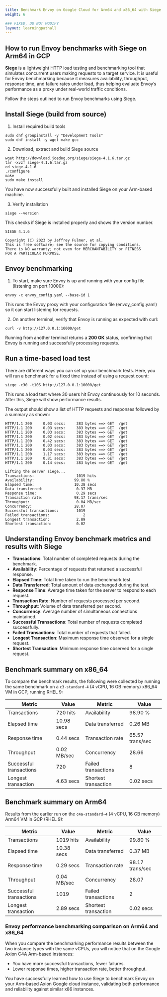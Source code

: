 ```yaml
---
title: Benchmark Envoy on Google Cloud for Arm64 and x86_64 with Siege
weight: 6

### FIXED, DO NOT MODIFY
layout: learningpathall
---
```


## How to run Envoy benchmarks with Siege on Arm64 in GCP

**Siege** is a lightweight HTTP load testing and benchmarking tool that simulates concurrent users making requests to a target service. It is useful for Envoy benchmarking because it measures availability, throughput, response time, and failure rates under load, thus helping evaluate Envoy’s performance as a proxy under real-world traffic conditions.

Follow the steps outlined to run Envoy benchmarks using Siege.

## Install Siege (build from source)


1. Install required build tools

```console
sudo dnf groupinstall -y "Development Tools"
sudo dnf install -y wget make gcc
```
2. Download, extract and build Siege source

```console
wget http://download.joedog.org/siege/siege-4.1.6.tar.gz
tar -xvzf siege-4.1.6.tar.gz
cd siege-4.1.6
./configure
make
sudo make install
```
You have now successfully built and installed Siege on your Arm-based machine.


3. Verify installation

```console
siege --version
```
This checks if Siege is installed properly and shows the version number.
```output
SIEGE 4.1.6

Copyright (C) 2023 by Jeffrey Fulmer, et al.
This is free software; see the source for copying conditions.
There is NO warranty; not even for MERCHANTABILITY or FITNESS
FOR A PARTICULAR PURPOSE.
```
## Envoy benchmarking


1. To start, make sure Envoy is up and running with your config file (listening on port 10000):


```console
envoy -c envoy_config.yaml --base-id 1
```
This runs the Envoy proxy with your configuration file (envoy_config.yaml) so it can start listening for requests.

2. On another terminal, verify that Envoy is running as expected with curl:


```
curl -v http://127.0.0.1:10000/get
```
Running from another terminal returns a **200 OK** status, confirming that Envoy is running and successfully processing requests.

## Run a time-based load test

There are different ways you can set up your benchmark tests. Here, you will run a benchmark for a fixed time instead of using a request count:


```console
siege -c30 -t10S http://127.0.0.1:10000/get
```
This runs a load test where 30 users hit Envoy continuously for 10 seconds. After this, Siege will show performance results.

The output should show a list of HTTP requests and responses followed by a summary as shown:

```output
HTTP/1.1 200     0.03 secs:     383 bytes ==> GET  /get
HTTP/1.1 200     0.03 secs:     383 bytes ==> GET  /get
HTTP/1.1 200     0.03 secs:     383 bytes ==> GET  /get
HTTP/1.1 200     0.02 secs:     383 bytes ==> GET  /get
HTTP/1.1 200     0.42 secs:     383 bytes ==> GET  /get
HTTP/1.1 200     0.03 secs:     383 bytes ==> GET  /get
HTTP/1.1 200     0.03 secs:     383 bytes ==> GET  /get
HTTP/1.1 200     1.17 secs:     383 bytes ==> GET  /get
HTTP/1.1 200     0.81 secs:     383 bytes ==> GET  /get
HTTP/1.1 200     0.14 secs:     383 bytes ==> GET  /get

Lifting the server siege...
Transactions:                   1019 hits
Availability:                  99.80 %
Elapsed time:                  10.38 secs
Data transferred:               0.37 MB
Response time:                  0.29 secs
Transaction rate:              98.17 trans/sec
Throughput:                     0.04 MB/sec
Concurrency:                   28.07
Successful transactions:        1019
Failed transactions:               2
Longest transaction:            2.89
Shortest transaction:           0.02
```

## Understanding Envoy benchmark metrics and results with Siege

- **Transactions**: Total number of completed requests during the benchmark.
- **Availability**: Percentage of requests that returned a successful response.
- **Elapsed Time**: Total time taken to run the benchmark test.
- **Data Transferred**: Total amount of data exchanged during the test.
- **Response Time**: Average time taken for the server to respond to each request.
- **Transaction Rate**: Number of requests processed per second.
- **Throughput**: Volume of data transferred per second.
- **Concurrency**: Average number of simultaneous connections maintained.
- **Successful Transactions**: Total number of requests completed successfully.
- **Failed Transactions**: Total number of requests that failed.
- **Longest Transaction**: Maximum response time observed for a single request.
- **Shortest Transaction**: Minimum response time observed for a single request.

## Benchmark summary on x86_64
To compare the benchmark results, the following were collected by running the same benchmark on a `c3-standard-4` (4 vCPU, 16 GB memory) x86_64 VM in GCP, running RHEL 9:


| Metric                 | Value        | Metric                   | Value           |
|-------------------------|--------------|---------------------------|-----------------|
| Transactions            | 720 hits     | Availability              | 98.90 %         |
| Elapsed time            | 10.98 secs   | Data transferred          | 0.26 MB         |
| Response time           | 0.44 secs    | Transaction rate          | 65.57 trans/sec |
| Throughput              | 0.02 MB/sec  | Concurrency               | 28.66           |
| Successful transactions | 720          | Failed transactions       | 8               |
| Longest transaction     | 4.63 secs    | Shortest transaction      | 0.02 secs       |

## Benchmark summary on Arm64
Results from the earlier run on the `c4a-standard-4` (4 vCPU, 16 GB memory) Arm64 VM in GCP (RHEL 9):


| Metric                 | Value         | Metric                   | Value           |
|-------------------------|---------------|---------------------------|-----------------|
| Transactions            | 1019 hits     | Availability              | 99.80 %         |
| Elapsed time            | 10.38 secs    | Data transferred          | 0.37 MB         |
| Response time           | 0.29 secs     | Transaction rate          | 98.17 trans/sec |
| Throughput              | 0.04 MB/sec   | Concurrency               | 28.07           |
| Successful transactions | 1019          | Failed transactions       | 2               |
| Longest transaction     | 2.89 secs     | Shortest transaction      | 0.02 secs       |

### Envoy performance benchmarking comparison on Arm64 and x86_64
When you compare the benchmarking performance results between the two instance types with the same vCPUs, you will notice that on the Google Axion C4A Arm-based instances:

- You have more successful transactions, fewer failures.
- Lower response times, higher transaction rate, better throughput.

You have successfully learned how to use Siege to benchmark Envoy on your Arm-based Axion Google cloud instance, validating both performance and reliability against similar x86 instances.
